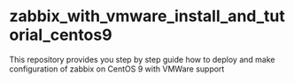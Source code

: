 # zabbix_with_vmware_install_and_tutorial_centos9
This repository provides you step by step guide how to deploy and make configuration of zabbix on CentOS 9 with VMWare support
